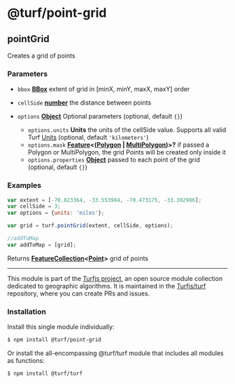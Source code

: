 # @turf/point-grid

<!-- Generated by documentation.js. Update this documentation by updating the source code. -->

## pointGrid

Creates a grid of points

### Parameters

*   `bbox` **[BBox][1]** extent of grid in \[minX, minY, maxX, maxY] order
*   `cellSide` **[number][2]** the distance between points
*   `options` **[Object][3]** Optional parameters (optional, default `{}`)

    *   `options.units` **Units** the units of the cellSide value.  Supports all valid Turf [Units][4] (optional, default `'kilometers'`)
    *   `options.mask` **[Feature][5]<([Polygon][6] | [MultiPolygon][7])>?** if passed a Polygon or MultiPolygon, the grid Points will be created only inside it
    *   `options.properties` **[Object][3]** passed to each point of the grid (optional, default `{}`)

### Examples

```javascript
var extent = [-70.823364, -33.553984, -70.473175, -33.302986];
var cellSide = 3;
var options = {units: 'miles'};

var grid = turf.pointGrid(extent, cellSide, options);

//addToMap
var addToMap = [grid];
```

Returns **[FeatureCollection][8]<[Point][9]>** grid of points

[1]: https://tools.ietf.org/html/rfc7946#section-5

[2]: https://developer.mozilla.org/docs/Web/JavaScript/Reference/Global_Objects/Number

[3]: https://developer.mozilla.org/docs/Web/JavaScript/Reference/Global_Objects/Object

[4]: https://github.com/Turfjs/turf/blob/master/packages/turf-helpers/README_UNITS.md

[5]: https://tools.ietf.org/html/rfc7946#section-3.2

[6]: https://tools.ietf.org/html/rfc7946#section-3.1.6

[7]: https://tools.ietf.org/html/rfc7946#section-3.1.7

[8]: https://tools.ietf.org/html/rfc7946#section-3.3

[9]: https://tools.ietf.org/html/rfc7946#section-3.1.2

<!-- This file is automatically generated. Please don't edit it directly. If you find an error, edit the source file of the module in question (likely index.js or index.ts), and re-run "yarn docs" from the root of the turf project. -->

---

This module is part of the [Turfjs project](https://turfjs.org/), an open source module collection dedicated to geographic algorithms. It is maintained in the [Turfjs/turf](https://github.com/Turfjs/turf) repository, where you can create PRs and issues.

### Installation

Install this single module individually:

```sh
$ npm install @turf/point-grid
```

Or install the all-encompassing @turf/turf module that includes all modules as functions:

```sh
$ npm install @turf/turf
```
